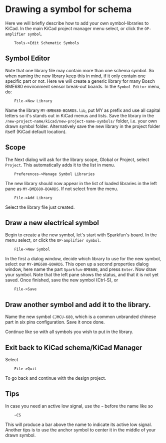 # Drawing a symbol for schema

Here we will briefly describe how to add your own symbol-libraries to KiCad.
In the main KiCad project manager menu select, or click the `OP-amplifier symbol`.

        Tools->Edit Schematic Symbols


## Symbol Editor

Note that one library file may contain more than one schema symbol.
So when naming the new library keep this in mind, if it only contain one specific part or not.
Here we will create a generic library for many Bosch BME680 environment sensor break-out boards. In the `Symbol Editor` menu, do:

        File->New Library

Name the library `MY-BME680-BOARDS.lib`, put MY as prefix and use all capital letters so it's stands out in KiCad menus and lists. 
Save the library in the `/new-project-name/kicad/new-project-name-symbols/` folder, i.e. your own drawn symbol folder. 
Alternatively save the new library in the project folder itself (KiCad default location).

## Scope

The Next dialog will ask for the library scope, Global or Project, select `Project`. This automatically adds it to the list
in menu.

        Preferences->Manage Symbol Libraries

The new library should now appear in the list of loaded libraries in the left pane as `MY-BME680-BOARDS`. If not
select from the menu.

        File->Add Library

Select the library file just created.

## Draw a new electrical symbol

Begin to create a the new symbol, let's start with Sparkfun's board. In the menu select, or click the `OP-amplifier symbol`.

        File->New Symbol

In the first a dialog window, decide which library to use for the new symbol, select our `MY-BME680-BOARDS`.
This open up a second properties dialog window, here name the part `Sparkfun-BME680`, and press `Enter`.
Now draw your symbol. Note that the left pane shows the status, and that it is not yet saved.
Once finished, save the new symbol (Ctrl-S), or

        File->Save

## Draw another symbol and add it to the library.

Name the new symbol `CJMCU-680`, which is a common unbranded chinese part in six pins configuration.
Save it once done. 

Continue like so with all symbols you wish to put in the library.

## Exit back to KiCad schema/KiCad Manager

Select

        File->Quit

To go back and continue with the design project.

## Tips

In case you need an active low signal, use the `~` before the name like so

        ~CS

This will produce a bar above the name to indicate its active low signal.
Another tips is to use the anchor symbol to center it in the middle of your drawn symbol.
